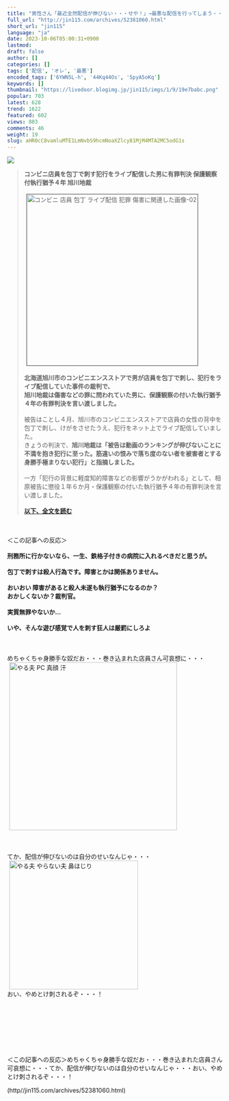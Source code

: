 ```yaml
---
title: "男性さん「最近全然配信が伸びない・・・せや！」→最悪な配信を行ってしまう・・・ "
full_url: "http://jin115.com/archives/52381060.html"
short_url: "jin115"
language: "ja"
date: 2023-10-06T05:00:31+0900
lastmod: 
draft: false
author: []
categories: []
tags: ['配信', 'オレ', '最悪']
encoded_tags: ['6YWN5L-h', '44Kq44Os', '5pyA5oKq']
keywords: []
thumbnail: "https://livedoor.blogimg.jp/jin115/imgs/1/9/19e7babc.png"
popular: 703
latest: 628
trend: 1622
featured: 602
views: 803
comments: 46
weight: 19
slug: aHR0cC8vamluMTE1LmNvbS9hcmNoaXZlcy81MjM4MTA2MC5odG1s
---
```


![](https://livedoor.blogimg.jp/jin115/imgs/1/9/19e7babc.png)

<div><a name='more'></a> <blockquote><b>コンビニ店員を包丁で刺す犯行をライブ配信した男に有罪判決 保護観察付執行猶予４年 旭川地裁</b><br> <br> <img src='https//livedoor.blogimg.jp/jin115/imgs/a/d/adb7908d.png' width='400' border='1' hspace='5' class='pict' alt='コンビニ 店員 包丁 ライブ配信 犯罪 傷害に関連した画像-02'><br> <br> <b>北海道旭川市のコンビニエンスストアで男が店員を包丁で刺し、犯行をライブ配信していた事件の裁判で、<br> 旭川地裁は傷害などの罪に問われていた男に、保護観察の付いた執行猶予４年の有罪判決を言い渡しました。</b><br> <br> 被告はことし４月、旭川市のコンビニエンスストアで店員の女性の背中を包丁で刺し、けがをさせたうえ、犯行をネット上でライブ配信していました。<br> きょうの判決で、<b>旭川地裁は「被告は動画のランキングが伸びないことに不満を抱き犯行に至った。筋違いの恨みで落ち度のない者を被害者とする身勝手極まりない犯行」と指摘しました。</b><br> <br> 一方「犯行の背景に軽度知的障害などの影響がうかがわれる」として、相原被告に懲役１年６か月・保護観察の付いた執行猶予４年の有罪判決を言い渡しました。<br> <br> <a href='https//news.yahoo.co.jp/articles/7f95710b2556a8d8fc2745cf8ee8794d24cb9359' target='_blank'><b>以下、全文を読む</b></a></blockquote><br> <br> ＜この記事への反応＞<br> <br> <b>刑務所に行かないなら、一生、鉄格子付きの病院に入れるべきだと思うが。</b><br> <br> <b>包丁で刺すは殺人行為です。障害とかは関係ありません。</b><br> <br> <b>おいおい 障害があると殺人未遂も執行猶予になるのか？<br> おかしくないか？裁判官。</b><br> <br> <b>実質無罪やないか…</b><br> <br> <b>いや、そんな遊び感覚で人を刺す狂人は厳罰にしろよ</b><br> <br> <br> <br> めちゃくちゃ身勝手な奴だお・・・巻き込まれた店員さん可哀想に・・・<br> <img src='https//livedoor.blogimg.jp/jin115/imgs/4/7/4738b087.gif' alt='やる夫 PC 真顔 汗' width='392' border='0' hspace='5' class='pict'><br> <br> <br> <br> てか、配信が伸びないのは自分のせいなんじゃ・・・<br> <img src='https//livedoor.blogimg.jp/jin115/imgs/2/1/219afd56.gif' alt='やる夫 やらない夫 鼻ほじり' width='301' border='0' hspace='5' class='pict'><br> おい、やめとけ刺されるぞ・・・！<br> <br> <br> <br> <br> <br> <br> <br> <p>＜この記事への反応＞めちゃくちゃ身勝手な奴だお・・・巻き込まれた店員さん可哀想に・・・てか、配信が伸びないのは自分のせいなんじゃ・・・おい、やめとけ刺されるぞ・・・！</p></div>

(http//jin115.com/archives/52381060.html)
